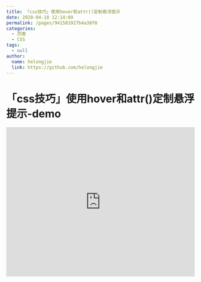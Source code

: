 ```yaml
---
title: 「css技巧」使用hover和attr()定制悬浮提示
date: 2020-04-18 12:14:09
permalink: /pages/941581927b4a38f8
categories: 
  - 页面
  - CSS
tags: 
  - null
author: 
  name: helongjie
  link: https://github.com/helongjie
---
```

# 「css技巧」使用hover和attr()定制悬浮提示-demo

<iframe height="400" style="width: 100%;" scrolling="no" title="【CSS：行为】使用:hover和attr()定制悬浮提示" src="https://codepen.io/helongjie/embed/vYNKNaq?height=400&theme-id=light&default-tab=css,result" frameborder="no" allowtransparency="true" allowfullscreen="true" loading="lazy">
  See the Pen <a href='https://codepen.io/helongjie/pen/vYNKNaq'>【CSS：行为】使用:hover和attr()定制悬浮提示</a> by helongjie
  (<a href='https://codepen.io/helongjie'>@helongjie</a>) on <a href='https://codepen.io'>CodePen</a>.
</iframe>

<!-- more -->